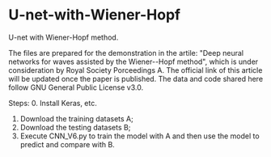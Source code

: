 # U-net-with-Wiener-Hopf
U-net with Wiener-Hopf method. 

The files are prepared for the demonstration in the artile: "Deep neural networks for waves assisted by the Wiener--Hopf method", which is under consideration by Royal Society Porceedings A. The official link of this article will be updated once the paper is published. The data and code shared here follow GNU General Public License v3.0. 

Steps: 
0. Install Keras, etc. 
1. Download the training datasets A;
2. Download the testing datasets B;
3. Execute CNN_V6.py to train the model with A and then use the model to predict and compare with B. 
